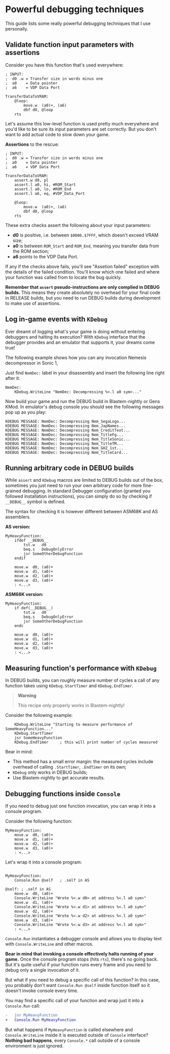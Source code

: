 
# Powerful debugging techniques

This guide lists some really powerful debugging techniques that I use personally.

## Validate function input parameters with assertions

Consider you have this function that's used everywhere:

```m68k
; INPUT:
;  d0 .w = Transfer size in words minus one
;  a0    = Data pointer
;  a6    = VDP Data Port

TransferDataToVRAM:
	@loop:
		move.w	(a0)+, (a6)
		dbf	d0, @loop
	rts
```

Let's assume this low-level function is used pretty much everywhere and you'd like to be sure its input parameters are set correctly. But you don't want to add actual code to slow down your game.

**Assertions** to the rescue:

```m68k
; INPUT:
;  d0 .w = Transfer size in words minus one
;  a0    = Data pointer
;  a6    = VDP Data Port

TransferDataToVRAM:
	assert.w d0, pl
	assert.l a0, hi, #ROM_Start
	assert.l a0, lo, #ROM_End
	assert.l a6, eq, #VDP_Data_Port

	@loop:
		move.w	(a0)+, (a6)
		dbf	d0, @loop
	rts
```

These extra checks assert the following about your input parameters:
- **d0** is positive, i.e. between `$0000`..`$7FFF`, which doesn't exceed VRAM size;
- **a0** is between `ROM_Start` and `ROM_End`, meaning you transfer data from the ROM section;
- **a6** points to the VDP Data Port.

If any if the checks above fails, you'll see "Assetion failed" exception with the details of the failed condition. You'll know which one failed and where your function was called from to locate the bug quickly.

**Remember that `assert` pseudo-instructions are only complied in DEBUG builds.** This means they create absolutely no overhead for your final code in RELEASE builds, but you need to run DEBUG builds during development to make use of assertions.

## Log in-game events with `KDebug`

Ever dreamt of logging what's your game is doing without entering debuggers and halting its execution? With `KDebug` interface that the debugger provides and an emulator that supports it, your dreams come true!

The following example shows how you can any invocation Nemesis decompressor in Sonic 1,

Just find `NemDec:` label in your disassembly and insert the following line right after it:

```m68k
NemDec:
	KDebug.WriteLine "NemDec: Decompressing %<.l a0 sym>..."

```

Now build your game and run the DEBUG build in Blastem-nightly or Gens KMod. In emulator's debug console you should see the following messages pop up as you play:

```
KDEBUG MESSAGE: NemDec: Decompressing Nem_SegaLogo...
KDEBUG MESSAGE: NemDec: Decompressing Nem_JapNames...
KDEBUG MESSAGE: NemDec: Decompressing Nem_CreditText...
KDEBUG MESSAGE: NemDec: Decompressing Nem_TitleFg...
KDEBUG MESSAGE: NemDec: Decompressing Nem_TitleSonic...
KDEBUG MESSAGE: NemDec: Decompressing Nem_TitleTM...
KDEBUG MESSAGE: NemDec: Decompressing Nem_GHZ_1st...
KDEBUG MESSAGE: NemDec: Decompressing Nem_TitleCard...
```

## Running arbitrary code in DEBUG builds

While `assert` and `KDebug` macros are limited to DEBUG builds out of the box, sometimes you just need to run your own arbitrary code for more fine-grained debugging. In standard Debugger configuration (granted you followed installation instructions), you can simply do so by checking if `__DEBUG__` symbol is defined.

The syntax for checking it is however different between ASM68K and AS assemblers.

**AS version:**

```m68k
MyHeavyFunction:
	ifdef __DEBUG__
		tst.w 	d0
		beq.s 	DebugOnlyError
		jsr	SomeOtherDebugFunction
	endif

	move.w 	d0, (a0)+
	move.w 	d1, (a0)+
	move.w 	d2, (a0)+
	move.w 	d3, (a0)+
	: <...>
```

**ASM68K version:**

```m68k
MyHeavyFunction:
	if def(__DEBUG__)
		tst.w 	d0
		beq.s 	DebugOnlyError
		jsr	SomeOtherDebugFunction
	endc

	move.w 	d0, (a0)+
	move.w 	d1, (a0)+
	move.w 	d2, (a0)+
	move.w 	d3, (a0)+
	: <...>
```

## Measuring function's performance with `KDebug`

In DEBUG builds, you can roughly measure number of cycles a call of any function takes using `KDebug.StartTimer` and `KDebug.EndTimer`.

> **Warning**
>
> This recipe only properly works in Blastem-nightly!

Consider the following example:

```m68k
	KDebug.WriteLine "Starting to measure performance of SomeHeavyFunction..."
	KDebug.StartTimer
	jsr	SomeHeavyFunction
	KDebug.EndTimer 	; this will print number of cycles measured
```

Bear in mind:

- This method has a small error margin: the measured cycles include overhead of calling `.StartTimer`, `.EndTimer` on its own;
- `KDebug` only works in DEBUG builds;
- Use Blastem-nightly to get accurate results.

## Debugging functions inside `Console`

If you need to debug just one function invocation, you can wrap it into a console program.

Consider the following function:

```m68k
MyHeavyFunction:
	move.w 	d0, (a0)+
	move.w 	d1, (a0)+
	move.w 	d2, (a0)+
	move.w 	d3, (a0)+
	: <...>
```

Let's wrap it into a console program:

```m68k

MyHeavyFunction:
	Console.Run @self	; .self in AS

@self: ; .self in AS
	move.w 	d0, (a0)+
	Console.WriteLine "Wrote %<.w d0> at address %<.l a0 sym>"
	move.w 	d1, (a0)+
	Console.WriteLine "Wrote %<.w d1> at address %<.l a0 sym>"
	move.w 	d2, (a0)+
	Console.WriteLine "Wrote %<.w d2> at address %<.l a0 sym>"
	move.w 	d3, (a0)+
	Console.WriteLine "Wrote %<.w d3> at address %<.l a0 sym>"
	: <...>
```

`Console.Run` instantiates a debugger console and allows you to display text with `Console.WriteLine` and other macros.

**Bear in mind that invoking a console effectively halts running of your game.** Once the console program stops (hits `rts`), there's no going back. But it's quite useful if your function runs every frame and you need to debug only a single invocation of it.

But what if you need to debug a specific call of this function? In this case, you probably don't want `Console.Run @self` inside function itself so it doesn't invoke console every time.

You may find a specific call of your function and wrap just it into a `Console.Run` call:

```diff
-	jsr	MyHeavyFunction
+	Console.Run MyHeavyFunction
```

But what happens if `MyHeavyFunction` is called elsewhere and `Console.WriteLine` inside it is executed outside of `Console` interface? **Nothing bad happens**, every `Console.*` call outside of a console environment is just ignored.
